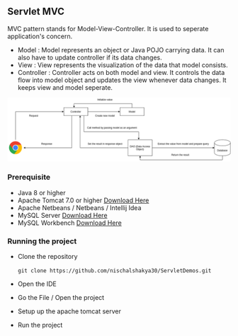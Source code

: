 ## Servlet MVC
MVC pattern stands for Model-View-Controller. It is used to seperate application's concern.

* Model : Model represents an object or Java POJO carrying data. It can also have to update controller if its data changes.
* View : View represents the visualization of the data that model consists.
* Controller : Controller acts on both model and view. It controls the data flow into model object and updates the view whenever data changes. It keeps view and model seperate.

![MVC](images/MVC.png)


### Prerequisite
* Java 8 or higher 
* Apache Tomcat 7.0 or higher [Download Here](https://tomcat.apache.org/download-70.cgi)
* Apache Netbeans / Netbeans / Intellij Idea   
* MySQL Server [Download Here](https://filehippo.com/download_mysql/)
* MySQL Workbench [Download Here](https://dev.mysql.com/downloads/file/?id=497505)


### Running the project 
* Clone the repository 
   
   ``git clone https://github.com/nischalshakya30/ServletDemos.git``

* Open the IDE

* Go the File / Open the project 

* Setup up the apache tomcat server 
  
* Run the project 


